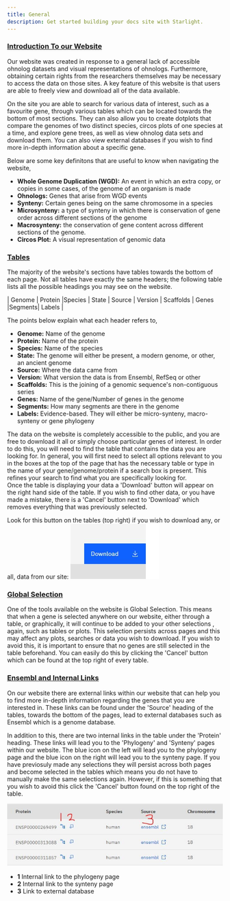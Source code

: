```yaml
---
title: General 
description: Get started building your docs site with Starlight.
---
```


### <u> Introduction To our Website </u>

Our website was created in response to a general lack of accessible ohnolog datasets and visual representations of ohnologs. Furthermore, obtaining certain rights from the researchers themselves may be necessary to access the data on those sites. A key feature of this website is that users are able to freely view and download all of the data available.

On the site you are able to search for various data of interest, such as a favourite gene, through various tables which can be located towards the bottom of most sections. They can also allow you to create dotplots that compare the genomes of two distinct species, circos plots of one species at a time, and explore gene trees, as well as view ohnolog data sets and download them. You can also view external databases if you wish to find more in-depth information about a specific gene.

Below are some key definitons that are useful to know when navigating the website,

<ul>
<li><b>Whole Genome Duplication (WGD):</b>  An event in which an extra copy, or copies in some cases, of the genome of an organism is made</li>
<li><b>Ohnologs:</b>      Genes that arise from WGD events</li>
<li><b>Synteny:</b>       Certain genes being on the same chromosome in a species</li>
<li><b>Microsynteny:</b>  a type of synteny in which there is conservation of gene order across different sections of the genome</li>
<li><b>Macrosynteny:</b>  the conservation of gene content across different sections of the genome.</li>
<li><b>Circos Plot:</b>   A visual representation of genomic data</li>
</ul>

### <u> Tables </u>

The majority of the website's sections have tables towards the bottom of each page. Not all tables have exactly the same headers; the following table lists all the possible headings you may see on the website.


| Genome | Protein |Species | State | Source | Version | Scaffolds | Genes |Segments| Labels |

The points below explain what each header refers to, 

<ul>
<li><b>Genome:</b>     Name of the genome</li>
<li><b>Protein:</b>    Name of the protein</li>
<li><b>Species:</b>    Name of the species</li>
<li><b>State:</b>      The genome will either be present, a modern genome, or other, an ancient genome</li>
<li><b>Source:</b>     Where the data came from</li>
<li><b>Version:</b>    What version the data is from Ensembl, RefSeq or other</li>
<li><b>Scaffolds:</b>  This is the joining of a genomic sequence's non-contiguous series</li>
<li><b>Genes:</b>      Name of the gene/Number of genes in the genome</li>
<li><b>Segments:</b>   How many segments are there in the genome</li>
<li><b>Labels:</b>     Evidence-based. They will either be micro-synteny, macro-synteny or gene phylogeny</li>
</ul>

The data on the website is completely accessible to the public, and you are free to download it all or simply choose particular genes of interest. In order to do this, you will need to find the table that contains the data you are looking for. In general, you will first need to select all options relevant to you in the boxes at the top of the page that has the necessary table or type in the name of your gene/genome/protein if a search box is present. This refines your search to find what you are specifically looking for.  
Once the table is displaying your data a 'Download' button will appear on the right hand side of the table. If you wish to find other data, or you have made a mistake, there is a 'Cancel' button next to 'Download' which removes everything that was previously selected.

Look for this button on the tables (top right) if you wish to download any, or all, data from our site:
<img src="/src/assets/download.jpg">

### <u> Global Selection </u>
One of the tools available on the website is Global Selection. This means that when a gene is selected anywhere on our website, either through a table, or graphically, it will continue to be added to your other selections , again, such as tables or plots. This selection persists across pages and this may affect any plots, searches or data you wish to download. If you wish to avoid this, it is important to ensure that no genes are still selected in the table beforehand. You can easily do this by clicking the 'Cancel' button which can be found at the top right of every table.

### <u> Ensembl and Internal Links </u>

On our website there are external links within our website that can help you to find more in-depth information regarding the genes that you are interested in. These links can be found under the 'Source' heading of the tables, towards the bottom of the pages, lead to external databases such as Ensembl which is a genome database.

In addition to this, there are two internal links in the table under the 'Protein' heading. These links will lead you to the 'Phylogeny' and 'Synteny' pages within our website. The blue icon on the left will lead you to the phylogeny page and the blue icon on the right will lead you to the synteny page. If you have previosuly made any selections they will persist across both pages and become selected in the tables which means you do not have to manually make the same selections again. However, if this is something that you wish to avoid this click the 'Cancel' button found on the top right of the table.

<img src="/src/assets/synteny_table2.jpg">

<ul>
<li><b>1</b> Internal link to the phylogeny page</li>
<li><b>2</b> Internal link to the synteny page</li>
<li><b>3</b> Link to external database </li>
</ul>



